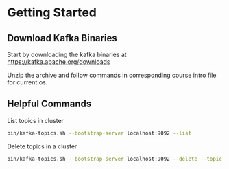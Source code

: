 # Getting Started

## Download Kafka Binaries

Start by downloading the kafka binaries at https://kafka.apache.org/downloads

Unzip the archive and follow commands in corresponding course intro file for current os.

## Helpful Commands

List topics in cluster

```bash
bin/kafka-topics.sh --bootstrap-server localhost:9092 --list
```

Delete topics in a cluster

```bash
bin/kafka-topics.sh --bootstrap-server localhost:9092 --delete --topic topic-1,topic-2
```